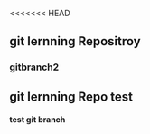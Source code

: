 <<<<<<< HEAD
## git lernning Repositroy
### gitbranch2
## git lernning Repo test

#### test git branch
